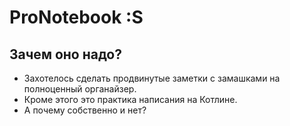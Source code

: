 # ProNotebook :S
## Зачем оно надо?
* Захотелось сделать продвинутые заметки с замашками на полноценный органайзер.  
* Кроме этого это практика написания на Котлине.  
* А почему собственно и нет?
